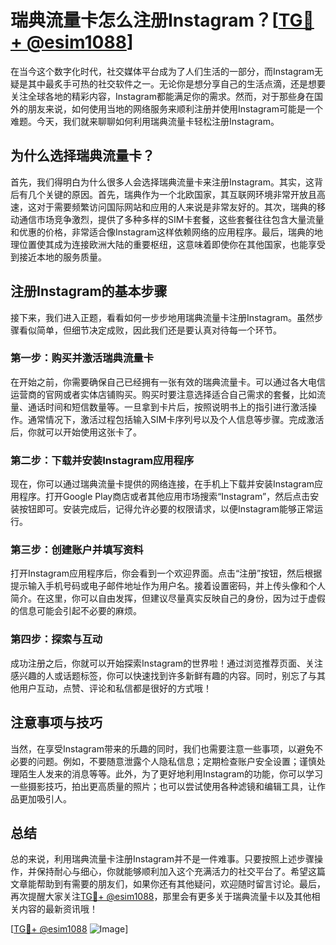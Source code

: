 # 瑞典流量卡怎么注册Instagram？[[TG💪+ @esim1088](https://t.me/s/esim1088)]

在当今这个数字化时代，社交媒体平台成为了人们生活的一部分，而Instagram无疑是其中最炙手可热的社交软件之一。无论你是想分享自己的生活点滴，还是想要关注全球各地的精彩内容，Instagram都能满足你的需求。然而，对于那些身在国外的朋友来说，如何使用当地的网络服务来顺利注册并使用Instagram可能是一个难题。今天，我们就来聊聊如何利用瑞典流量卡轻松注册Instagram。

## 为什么选择瑞典流量卡？

首先，我们得明白为什么很多人会选择瑞典流量卡来注册Instagram。其实，这背后有几个关键的原因。首先，瑞典作为一个北欧国家，其互联网环境非常开放且高速，这对于需要频繁访问国际网站和应用的人来说是非常友好的。其次，瑞典的移动通信市场竞争激烈，提供了多种多样的SIM卡套餐，这些套餐往往包含大量流量和优惠的价格，非常适合像Instagram这样依赖网络的应用程序。最后，瑞典的地理位置使其成为连接欧洲大陆的重要枢纽，这意味着即使你在其他国家，也能享受到接近本地的服务质量。

## 注册Instagram的基本步骤

接下来，我们进入正题，看看如何一步步地用瑞典流量卡注册Instagram。虽然步骤看似简单，但细节决定成败，因此我们还是要认真对待每一个环节。

### 第一步：购买并激活瑞典流量卡

在开始之前，你需要确保自己已经拥有一张有效的瑞典流量卡。可以通过各大电信运营商的官网或者实体店铺购买。购买时要注意选择适合自己需求的套餐，比如流量、通话时间和短信数量等。一旦拿到卡片后，按照说明书上的指引进行激活操作。通常情况下，激活过程包括输入SIM卡序列号以及个人信息等步骤。完成激活后，你就可以开始使用这张卡了。

### 第二步：下载并安装Instagram应用程序

现在，你可以通过瑞典流量卡提供的网络连接，在手机上下载并安装Instagram应用程序。打开Google Play商店或者其他应用市场搜索“Instagram”，然后点击安装按钮即可。安装完成后，记得允许必要的权限请求，以便Instagram能够正常运行。

### 第三步：创建账户并填写资料

打开Instagram应用程序后，你会看到一个欢迎界面。点击“注册”按钮，然后根据提示输入手机号码或电子邮件地址作为用户名。接着设置密码，并上传头像和个人简介。在这里，你可以自由发挥，但建议尽量真实反映自己的身份，因为过于虚假的信息可能会引起不必要的麻烦。

### 第四步：探索与互动

成功注册之后，你就可以开始探索Instagram的世界啦！通过浏览推荐页面、关注感兴趣的人或话题标签，你可以快速找到许多新鲜有趣的内容。同时，别忘了与其他用户互动，点赞、评论和私信都是很好的方式哦！

## 注意事项与技巧

当然，在享受Instagram带来的乐趣的同时，我们也需要注意一些事项，以避免不必要的问题。例如，不要随意泄露个人隐私信息；定期检查账户安全设置；谨慎处理陌生人发来的消息等等。此外，为了更好地利用Instagram的功能，你可以学习一些摄影技巧，拍出更高质量的照片；也可以尝试使用各种滤镜和编辑工具，让作品更加吸引人。

## 总结

总的来说，利用瑞典流量卡注册Instagram并不是一件难事。只要按照上述步骤操作，并保持耐心与细心，你就能够顺利加入这个充满活力的社交平台了。希望这篇文章能帮助到有需要的朋友们，如果你还有其他疑问，欢迎随时留言讨论。最后，再次提醒大家关注[TG💪+ @esim1088](https://t.me/s/esim1088)，那里会有更多关于瑞典流量卡以及其他相关内容的最新资讯哦！

[[TG💪+ @esim1088](https://t.me/s/esim1088) ![Image](https://i.postimg.cc/4NQfJmqS/Snipaste-2025-05-13-00-14-12.png)]
